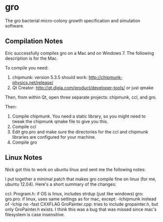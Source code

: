gro
===

The gro bacterial micro-colony growth specification and simulation software.

Compilation Notes
-----------------

Eric successfully compiles gro on a Mac and on Windows 7. The following description is for the Mac.

To compile you need:

1. chipmunk: version 5.3.5 should work: http://chipmunk-physics.net/release/
2. Qt Creator: http://qt.digia.com/product/developer-tools/ or just qmake
 
Then, from within Qt, open three separate projects: chipmunk, ccl, and gro.

Then:

1. Compile chipmunk. You need a static library, so you might need to tweak the chipmunk qmake file to give you this.
2. Compile ccl
3. Edit gro.pro and make sure the directories for the ccl and chipmunk libraries are configured for your machine.
4. Compile gro

Linux Notes
-----------

Nick got this to work on ubuntu linux and sent me the following notes:

I put together a minimal patch that makes gro compile fine on linux (for me, ubuntu 12.04). Here's a short summary of the changes:

ccl:
    Program.h: if OS is linux, includes strdup (just like windows)
gro:
    gro.pro: if linux, uses same settings as for mac, except:
                         -lchipmunk instead of -lchip
                         no -fast  CXXFLAG
    GroPainter.cpp: tries to include gropainter.h, but only GroPainter.h exists. I think this was a bug that was missed since mac's filesystem is case insensitive.

